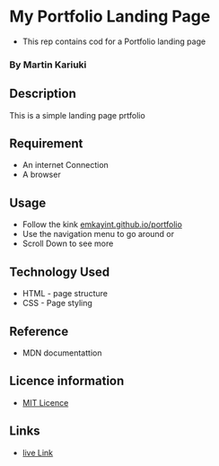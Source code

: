 # My Portfolio Landing Page

* This rep contains cod for a Portfolio landing page

### By Martin Kariuki

## Description

This is a simple landing page prtfolio

## Requirement

* An internet Connection
* A browser

## Usage

 * Follow the kink [emkayint.github.io/portfolio](https://emkayint.github.io/portfolio)
 * Use the navigation menu to go around or
 * Scroll Down to see more

 ## Technology Used

 * HTML - page structure
 * CSS - Page styling

 ## Reference

 * MDN documentattion

 ## Licence information

  * [MIT Licence](LICENCE)

## Links
 * [live Link](https://emkayint.github.io/portfolio)
